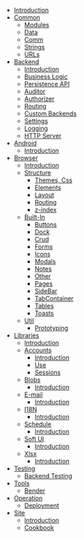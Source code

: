 * [Introduction](./Introduction.md)
* [Common]()
    * [Modules](./common/Modules.md)
    * [Data](./common/Data.md)
    * [Comm](./common/Comm.md)
    * [Strings](./common/Strings.md)
    * [URLs](./common/URLs.md)
* [Backend]()
    * [Introduction](./backend/Introduction.md)
    * [Business Logic](./backend/BusinessLogic.md)
    * [Persistence API](./backend/PersistenceApi.md)
    * [Auditor](./backend/Auditor.md)
    * [Authorizer](./backend/Authorizer.md)
    * [Routing](./backend/Routing.md)
    * [Custom Backends](./backend/CustomBackends.md)
    * [Settings](./backend/Settings.md)
    * [Logging](./backend/Logging.md)
    * [HTTP Server](./backend/HttpServer.md)
* [Android]()
    * [Introduction](./android/Introduction.md)
* [Browser]()
    * [Introduction](./browser/Introduction.md)
    * [Structure]()
        * [Themes, Css](./browser/structure/ThemesCss.md)
        * [Elements](./browser/structure/Elements.md)
        * [Layout](./browser/structure/Layout.md)
        * [Routing](./browser/structure/Routing.md)
        * [z-index](./browser/structure/zIndex.md)
    * [Built-In]()
        * [Buttons](./browser/builtin/Buttons.md)
        * [Dock](./browser/builtin/Dock.md)
        * [Crud](./browser/builtin/Crud.md)
        * [Forms](./browser/builtin/Forms.md)
        * [Icons](./browser/builtin/Icons.md)
        * [Modals](./browser/builtin/Modals.md)
        * [Notes](./browser/builtin/Notes.md)
        * [Other](./browser/builtin/Other.md)
        * [Pages](./browser/builtin/Pages.md)
        * [SideBar](./browser/builtin/SideBar.md)
        * [TabContainer](./browser/builtin/TabContainer.md)
        * [Tables](./browser/builtin/Tables.md)
        * [Toasts](./browser/builtin/Toasts.md)
    * [Util]()
        * [Prototyping](./browser/util/Prototyping.md)
* [Libraries]()
    * [Introduction](./libraries/Introduction.md)
    * [Accounts]()
        * [Introduction](./libraries/accounts/Introduction.md)
        * [Use](./libraries/accounts/Use.md)
        * [Sessions](./libraries/accounts/Sessions.md)
    * [Blobs]()
        * [Introduction](./libraries/blobs/Introduction.md)
    * [E-mail]()
        * [Introduction](./libraries/email/Introduction.md)
    * [I18N]()
        * [Introduction](./libraries/i18n/Introduction.md)
    * [Schedule]()
        * [Introduction](./libraries/schedule/Introduction.md)
    * [Soft UI]()
      * [Introduction](./libraries/softui/Introduction.md)
  * [Xlsx]()
      * [Introduction](./libraries/xlsx/Introduction.md)
* [Testing]()
    * [Backend Testing](./testing/BackendTesting.md)
* [Tools]()
    * [Bender](./tools/Bender.md)
* [Operation]()
    * [Deployment](./operation/Deployment.md)
* [Site]()
    * [Introduction](./site/Introduction.md)
    * [Cookbook](./site/Cookbook.md)